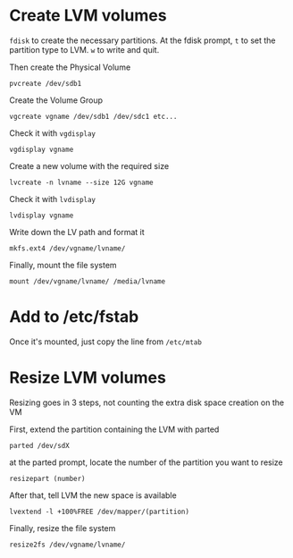 # Create LVM volumes

`fdisk` to create the necessary partitions. At the fdisk prompt, `t` to set the partition type to LVM. `w` to write and quit.

Then create the Physical Volume
```
pvcreate /dev/sdb1
```
Create the Volume Group
```
vgcreate vgname /dev/sdb1 /dev/sdc1 etc...
```
Check it with `vgdisplay`
```
vgdisplay vgname
```
Create a new volume with the required size
```
lvcreate -n lvname --size 12G vgname
```
Check it with `lvdisplay`
```
lvdisplay vgname
```
Write down the LV path and format it 
```
mkfs.ext4 /dev/vgname/lvname/
```
Finally, mount the file system
```
mount /dev/vgname/lvname/ /media/lvname
```
# Add to /etc/fstab
Once it's mounted, just copy the line from `/etc/mtab`

# Resize LVM volumes

Resizing goes in 3 steps, not counting the extra disk space creation on the VM

First, extend the partition containing the LVM with parted
```
parted /dev/sdX
```
at the parted prompt, locate the number of the partition you want to resize
```
resizepart (number)
```
After that, tell LVM the new space is available
```
lvextend -l +100%FREE /dev/mapper/(partition)
```
Finally, resize the file system
```
resize2fs /dev/vgname/lvname/

